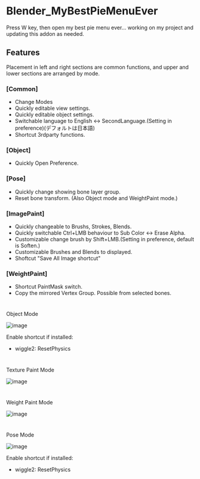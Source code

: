 # Blender_MyBestPieMenuEver

Press W key, then open my best pie menu ever... working on my project and updating this addon as needed.

## Features

Placement in left and right sections are common functions, and upper and lower sections are arranged by mode.

### [Common]

- Change Modes
- Quickly editable view settings.
- Quickly editable object settings.
- Switchable language to English <-> SecondLanguage.(Setting in preference)(デフォルトは日本語)
- Shortcut 3rdparty functions.

### [Object]

- Quickly Open Preference.

### [Pose]

- Quickly change showing bone layer group.
- Reset bone transform. (Also Object mode and WeightPaint mode.)

### [ImagePaint]

- Quickly changeable to Brushs, Strokes, Blends.
- Quickly switchable Ctrl+LMB behaviour to Sub Color <-> Erase Alpha.
- Customizable change brush by Shift+LMB.(Setting in preference, default is Soften.)
- Customizable Brushes and Blends to displayed.
- Shoftcut "Save All Image shortcut"
  
### [WeightPaint]

- Shortcut PaintMask switch.
- Copy the mirrored Vertex Group. Possible from selected bones.

#
Object Mode

![image](https://github.com/emptybraces/Blender_MyBestPieMenuEver/assets/1441835/c4382c5c-07b2-4c39-b4ef-9c458f7dfa07)

Enable shortcut if installed:
- wiggle2: ResetPhysics

#
Texture Paint Mode

![image](https://github.com/emptybraces/Blender_MyBestPieMenuEver/assets/1441835/fffcc8a8-7f51-45fd-b361-86eb117c1ceb)

#
Weight Paint Mode

![image](https://github.com/emptybraces/Blender_MyBestPieMenuEver/assets/1441835/21b477fe-8b65-47ee-b838-704923b4aa7a)

#
Pose Mode

![image](https://github.com/emptybraces/Blender_MyBestPieMenuEver/assets/1441835/4668674f-64ff-472c-b912-a85a1b0c66f9)

Enable shortcut if installed:
- wiggle2: ResetPhysics
